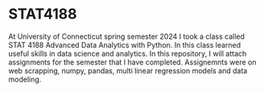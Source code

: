 # STAT4188

At University of Connecticut spring semester 2024 I took a class called STAT 4188 Advanced Data Analytics with Python. In this class learned useful skills in data science and analytics. In this repository, I will attach assignments for the semester that I have completed. Assignemnts were on web scrapping, numpy, pandas, multi linear regression models and data modeling.
